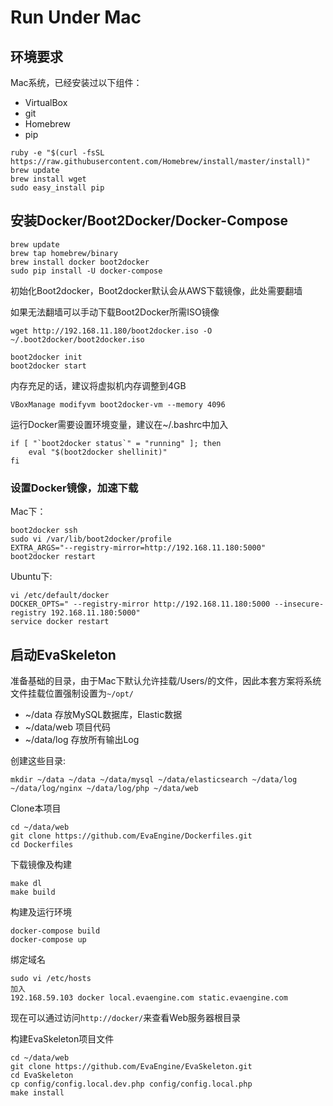 # Run Under Mac

## 环境要求

Mac系统，已经安装过以下组件：

- VirtualBox
- git
- Homebrew
- pip

```
ruby -e "$(curl -fsSL https://raw.githubusercontent.com/Homebrew/install/master/install)"
brew update
brew install wget
sudo easy_install pip
```

## 安装Docker/Boot2Docker/Docker-Compose

```
brew update
brew tap homebrew/binary
brew install docker boot2docker
sudo pip install -U docker-compose
```


初始化Boot2docker，Boot2docker默认会从AWS下载镜像，此处需要翻墙

如果无法翻墙可以手动下载Boot2Docker所需ISO镜像

```
wget http://192.168.11.180/boot2docker.iso -O ~/.boot2docker/boot2docker.iso
```

```
boot2docker init
boot2docker start
```

内存充足的话，建议将虚拟机内存调整到4GB

```
VBoxManage modifyvm boot2docker-vm --memory 4096
```

运行Docker需要设置环境变量，建议在~/.bashrc中加入

```
if [ "`boot2docker status`" = "running" ]; then
    eval "$(boot2docker shellinit)"
fi
```


### 设置Docker镜像，加速下载

Mac下：

```
boot2docker ssh
sudo vi /var/lib/boot2docker/profile
EXTRA_ARGS="--registry-mirror=http://192.168.11.180:5000"
boot2docker restart
```

Ubuntu下:

```
vi /etc/default/docker
DOCKER_OPTS=" --registry-mirror http://192.168.11.180:5000 --insecure-registry 192.168.11.180:5000"
service docker restart
```

## 启动EvaSkeleton

准备基础的目录，由于Mac下默认允许挂载/Users/的文件，因此本套方案将系统文件挂载位置强制设置为`~/opt/`

- ~/data   存放MySQL数据库，Elastic数据
- ~/data/web 项目代码
- ~/data/log    存放所有输出Log

创建这些目录:

```
mkdir ~/data ~/data ~/data/mysql ~/data/elasticsearch ~/data/log ~/data/log/nginx ~/data/log/php ~/data/web
```

Clone本项目

```
cd ~/data/web
git clone https://github.com/EvaEngine/Dockerfiles.git
cd Dockerfiles
```

下载镜像及构建

```
make dl
make build
```

构建及运行环境

```
docker-compose build
docker-compose up
```

绑定域名

```
sudo vi /etc/hosts
加入
192.168.59.103 docker local.evaengine.com static.evaengine.com
```

现在可以通过访问`http://docker/`来查看Web服务器根目录


构建EvaSkeleton项目文件

```
cd ~/data/web
git clone https://github.com/EvaEngine/EvaSkeleton.git
cd EvaSkeleton
cp config/config.local.dev.php config/config.local.php
make install
```
